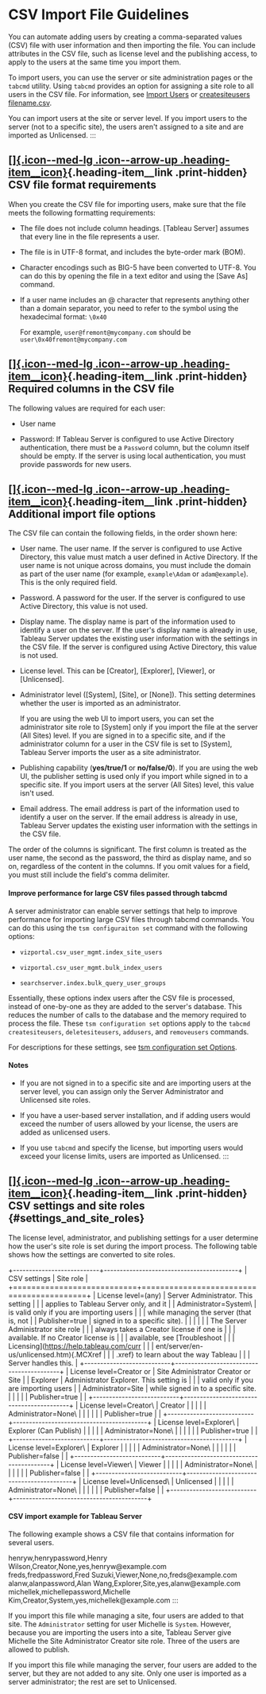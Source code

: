 

CSV Import File Guidelines
==========================
You can automate adding users by creating a comma-separated values (CSV)
file with user information and then importing the file. You can include
attributes in the CSV file, such as license level and the publishing
access, to apply to the users at the same time you import them.


To import users, you can use the server or site administration pages or
the `tabcmd` utility. Using `tabcmd` provides an option for assigning a
site role to all users in the CSV file. For information, see [Import
Users](https://help.tableau.com/current/server/en-us/users_import.htm) or [createsiteusers
filename.csv](https://help.tableau.com/current/server/en-us/tabcmd_cmd.htm#idd1b7729f-dd20-475a-96f6-17fcd2577894).

You can import users at the site or server level. If you import users to
the server (not to a specific site), the users aren't assigned to a site
and are imported as Unlicensed.
:::

<div>

[[]{.icon--med-lg .icon--arrow-up .heading-item__icon}](https://help.tableau.com/current/server/en-us/csvguidelines.htm#){.heading-item__link .print-hidden} CSV file format requirements
-----------------------------------------------------------------------------------------------------------------------------------------------------------------------------------------

</div>

When you create the CSV file for importing users, make sure that the
file meets the following formatting requirements:

-   The file does not include column headings. [Tableau
    Server] assumes that every line in the file
    represents a user.

-   The file is in UTF-8 format, and includes the byte-order mark (BOM).

-   Character encodings such as BIG-5 have been converted to UTF-8. You
    can do this by opening the file in a text editor and using the [Save
    As] command.

-   If a user name includes an @ character that represents anything
    other than a domain separator, you need to refer to the symbol using
    the hexadecimal format: `\0x40`

    For example, `user@fremont@mycompany.com` should be
    `user\0x40fremont@mycompany.com`

<div>

[[]{.icon--med-lg .icon--arrow-up .heading-item__icon}](https://help.tableau.com/current/server/en-us/csvguidelines.htm#){.heading-item__link .print-hidden} Required columns in the CSV file
---------------------------------------------------------------------------------------------------------------------------------------------------------------------------------------------

</div>

The following values are required for each user:

-   User name

-   Password: If Tableau Server is configured to use Active Directory
    authentication, there must be a `Password` column, but the column
    itself should be empty. If the server is using local authentication,
    you must provide passwords for new users.


<div>

[[]{.icon--med-lg .icon--arrow-up .heading-item__icon}](https://help.tableau.com/current/server/en-us/csvguidelines.htm#){.heading-item__link .print-hidden} Additional import file options
-------------------------------------------------------------------------------------------------------------------------------------------------------------------------------------------

</div>

The CSV file can contain the following fields, in the order shown here:

-   User name. The user name. If the server is configured to use Active
    Directory, this value must match a user defined in Active Directory.
    If the user name is not unique across domains, you must include the
    domain as part of the user name (for example, `example\Adam` or
    `adam@example`). This is the only required field.

-   Password. A password for the user. If the server is configured to
    use Active Directory, this value is not used.

-   Display name. The display name is part of the information used to
    identify a user on the server. If the user's display name is already
    in use, Tableau Server updates the existing user information with
    the settings in the CSV file. If the server is configured using
    Active Directory, this value is not used.

-   License level. This can be [Creator],
    [Explorer], [Viewer], or
    [Unlicensed].

-   Administrator level ([System], [Site], or
    [None]). This setting determines whether the user is
    imported as an administrator.

    If you are using the web UI to import users, you can set the
    administrator site role to [System] only if you import
    the file at the server (All Sites) level. If you are signed in to a
    specific site, and if the administrator column for a user in the CSV
    file is set to [System], Tableau Server imports the user
    as a site administrator.

-   Publishing capability (**yes/true/1** or **no/false/0**). If you are
    using the web UI, the publisher setting is used only if you import
    while signed in to a specific site. If you import users at the
    server (All Sites) level, this value isn\'t used.

-   Email address. The email address is part of the information used to
    identify a user on the server. If the email address is already in
    use, Tableau Server updates the existing user information with the
    settings in the CSV file.

The order of the columns is significant. The first column is treated as
the user name, the second as the password, the third as display name,
and so on, regardless of the content in the columns. If you omit values
for a field, you must still include the field's comma delimiter.

<div>

<div>

#### Improve performance for large CSV files passed through tabcmd

</div>

A server administrator can enable server settings that help to improve
performance for importing large CSV files through tabcmd commands. You
can do this using the `tsm configuraiton set` command with the following
options:

-   `vizportal.csv_user_mgmt.index_site_users`

-   `vizportal.csv_user_mgmt.bulk_index_users`

-   `searchserver.index.bulk_query_user_groups`

Essentially, these options index users after the CSV file is processed,
instead of one-by-one as they are added to the server's database. This
reduces the number of calls to the database and the memory required to
process the file. These `tsm configuration set` options apply to the
`tabcmd createsiteusers`, `deletesiteusers`, `addusers`, and
`removeusers` commands.

For descriptions for these settings, see [tsm configuration set
Options](https://help.tableau.com/current/server/en-us/cli_configuration-set_tsm.htm).

</div>

<div>

####  Notes

</div>

-   If you are not signed in to a specific site and are importing users
    at the server level, you can assign only the Server Administrator
    and Unlicensed site roles.

-   If you have a user-based server installation, and if adding users
    would exceed the number of users allowed by your license, the users
    are added as unlicensed users.

-   If you use `tabcmd` and specify the license, but importing users
    would exceed your license limits, users are imported as Unlicensed.
:::

<div>

[[]{.icon--med-lg .icon--arrow-up .heading-item__icon}](https://help.tableau.com/current/server/en-us/csvguidelines.htm#){.heading-item__link .print-hidden} CSV settings and site roles {#settings_and_site_roles}
----------------------------------------------------------------------------------------------------------------------------------------------------------------------------------------

</div>

The license level, administrator, and publishing settings for a user
determine how the user\'s site role is set during the import process.
The following table shows how the settings are converted to site roles.

+---------------------------+------------------------------------------+
| CSV settings              | Site role                                |
+===========================+==========================================+
| License level=(any)       | Server Administrator. This setting       |
|                           | applies to Tableau Server only, and it   |
| Administrator=System\     | is valid only if you are importing users |
|                           | while managing the server (that is, not  |
| Publisher=true            | signed in to a specific site).           |
|                           |                                          |
|                           | The Server Administrator site role       |
|                           | always takes a Creator license if one is |
|                           | available. If no Creator license is      |
|                           | available, see [Troubleshoot             |
|                           | Licensing](https://help.tableau.com/curr |
|                           | ent/server/en-us/unlicensed.htm){.MCXref |
|                           | .xref} to learn about the way Tableau    |
|                           | Server handles this.                     |
+---------------------------+------------------------------------------+
| License level=Creator or  | Site Administrator Creator or Site       |
| Explorer                  | Administrator Explorer. This setting is  |
|                           | valid only if you are importing users    |
| Administrator=Site        | while signed in to a specific site.      |
|                           |                                          |
| Publisher=true            |                                          |
+---------------------------+------------------------------------------+
| License level=Creator\    | Creator                                  |
|                           |                                          |
| Administrator=None\       |                                          |
|                           |                                          |
| Publisher=true            |                                          |
+---------------------------+------------------------------------------+
| License level=Explorer\   | Explorer (Can Publish)                   |
|                           |                                          |
| Administrator=None\       |                                          |
|                           |                                          |
| Publisher=true            |                                          |
+---------------------------+------------------------------------------+
| License level=Explorer\   | Explorer                                 |
|                           |                                          |
| Administrator=None\       |                                          |
|                           |                                          |
| Publisher=false           |                                          |
+---------------------------+------------------------------------------+
| License level=Viewer\     | Viewer                                   |
|                           |                                          |
| Administrator=None\       |                                          |
|                           |                                          |
| Publisher=false           |                                          |
+---------------------------+------------------------------------------+
| License level=Unlicensed\ | Unlicensed                               |
|                           |                                          |
| Administrator=None\       |                                          |
|                           |                                          |
| Publisher=false           |                                          |
+---------------------------+------------------------------------------+


<div>

####  CSV import example for Tableau Server

</div>

The following example shows a CSV file that contains information for
several users.


henryw,henrypassword,Henry Wilson,Creator,None,yes,henryw\@example.com\
freds,fredpassword,Fred Suzuki,Viewer,None,no,freds\@example.com\
alanw,alanpassword,Alan Wang,Explorer,Site,yes,alanw\@example.com\
michellek,michellepassword,Michelle
Kim,Creator,System,yes,michellek\@example.com
:::

If you import this file while managing a site, four users are added to
that site. The `Administrator` setting for user Michelle is `System`.
However, because you are importing the users into a site, Tableau Server
give Michelle the Site Administrator Creator site role. Three of the
users are allowed to publish.

If you import this file while managing the server, four users are added
to the server, but they are not added to any site. Only one user is
imported as a server administrator; the rest are set to Unlicensed.
